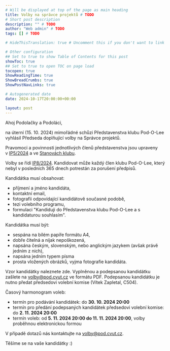 ```yaml
---
# Will be displayed at top of the page as main heading
title: Volby na správce projektů # TODO
# Short post description
description: "" # TODO
author: "Web admin" # TODO
tags: [] # TODO

# HideThisTranslation: true # Uncomment this if you don't want to link this translation of page in translations

# Other configuration
## Set to true to show Table of Contents for this post
showToc: true
## Set to true to open TOC on page load
tocopen: true
ShowReadingTime: true
ShowBreadCrumbs: true
ShowPostNavLinks: true

# Autogenerated date
date: 2024-10-17T20:00:00+00:00

layout: post
---
```


Ahoj Podolačky a Podoláci,

na úterní (15. 10. 2024) mimořádné schůzi Představenstva klubu Pod-O-Lee vyhlásil Předseda doplňující volby na Správce projektů.

Pravomoci a povinnosti jednotlivých členů představenstva jsou upraveny v [IP5/2024](https://wiki.pod.cvut.cz/_media/legislativa/ip_5-2024_-_specifikace_postu_v_predstavenstvu.pdf) a ve [Stanovách klubu](https://wiki.pod.cvut.cz/_media/legislativa/stanovy_klubu_pod-o-lee_2024.pdf).

Volby se řídí [IP8/2024](https://wiki.pod.cvut.cz/_media/legislativa/ip_8-2024_-_volby_spravcu_bloku_a_spravcu_sluzeb.pdf). Kandidovat může každý člen klubu Pod-O-Lee, který nebyl v posledních 365 dnech potrestán za porušení předpisů.

Kandidátka musí obsahovat:

- příjmení a jméno kandidáta,
- kontaktní email,
- fotografii odpovídající kandidátově současné podobě,
- tezi volebního programu,
- formulaci "Kandiduji do Představenstva klubu Pod-O-Lee a s kandidaturou souhlasím".

Kandidátka musí být:

- sespána na bílém papíře formátu A4,
- dobře čitelná a nijak nepoškozená,
- napsána českým, slovenským, nebo anglickým jazykem (avšak právě jedním z nich),
- napsána jedním typem písma
- prosta vložených obrázků, vyjma fotografie kandidáta.

Vzor kandidátky naleznete zde. Vyplněnou a podepsanou kandidátku zašlete na <volby@pod.cvut.cz> ve formátu PDF. Podepsanou kandidátku je nutno předat předsedovi volební komise (Vítek Zapletal, C504).

Časový harmonogram voleb:

- termín pro podávání kandidátek: do **30. 10. 2024 20:00**
- termín pro předání podepsaných kandidátek předsedovi volební komise: do **2. 11. 2024 20:00**
- termín voleb: od **5. 11. 2024 20:00 do 11. 11. 2024 20:00**, volby proběhnou elektronickou formou

V případě dotazů nás kontaktujte na <volby@pod.cvut.cz>.

Těšíme se na vaše kandidátky :)
